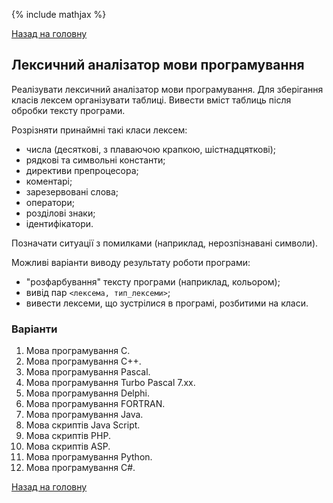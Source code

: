 {% include mathjax %}

[Назад на головну](../../README.md)

## Лексичний аналізатор мови програмування

Реалізувати лексичний аналізатор мови програмування. Для зберігання класів лексем організувати таблиці. Вивести вміст таблиць після обробки тексту програми.

Розрізняти принаймні такі класи лексем:
- числа (десяткові, з плаваючою крапкою, шістнадцяткові);
- рядкові та символьні константи;
- директиви препроцесора;
- коментарі;
- зарезервовані слова;
- оператори;
- розділові знаки;
- ідентифікатори.

Позначати ситуації з помилками (наприклад, нерозпізнавані символи).

Можливі варіанти виводу результату роботи програми:
- "розфарбування" тексту програми (наприклад, кольором);
- вивід пар `<лексема, тип_лексеми>`;
- вивести лексеми, що зустрілися в програмі, розбитими на класи.

### Варіанти

1. Мова програмування С.
2. Мова програмування С++.
3. Мова програмування Pascal.
4. Мова програмування Turbo Pascal 7.xx.
5. Мова програмування Delphi.
6. Мова програмування FORTRAN.
7. Мова програмування Java.
8. Мова скриптів Java Script.
9. Мова скриптів PHP.
10. Мова скриптів ASP.
11. Мова програмування Python.
12. Мова програмування C#.

[Назад на головну](../../README.md)